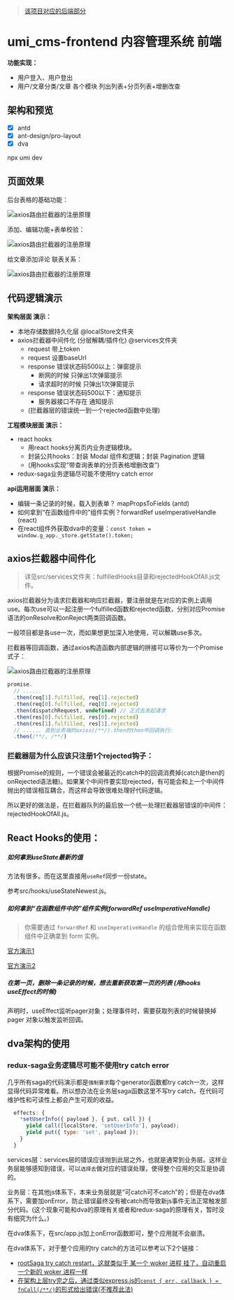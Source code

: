 > [该项目对应的后端部分](https://github.com/AlexZhong22c/egg_cms-backend)

# umi_cms-frontend 内容管理系统 前端

**功能实现：**

- 用户登入、用户登出
- 用户/文章分类/文章 各个模块 列出列表+分页列表+增删改查

## 架构和预览

- [x] antd
- [x] ant-design/pro-layout
- [x] dva

npx umi dev

## 页面效果

后台表格的基础功能：

![axios路由拦截器的注册原理](./README_images/umi_cms-frontend_table-basic.png)

添加、编辑功能+表单校验：

![axios路由拦截器的注册原理](./README_images/umi_cms-frontend_article-edit.png)

给文章添加评论 联表关系：

![axios路由拦截器的注册原理](./README_images/umi_cms-frontend_article-add-comment.png)

## 代码逻辑演示

**架构层面 演示：**

- 本地存储数据持久化层 @localStore文件夹
- axios拦截器中间件化 (分层解耦/插件化) @services文件夹
  - request 带上token
  - request 设置baseUrl
  - response 错误状态码500以上：弹窗提示
    - 断网的时候 只弹出1次弹窗提示
    - 请求超时的时候 只弹出1次弹窗提示
  - response 错误状态码500以下：通知提示
    - 服务器接口不存在 通知提示
  - (拦截器层的错误统一到一个rejected函数中处理)

**工程模块层面 演示：**

- react hooks
  - 用react hooks分离页内业务逻辑模块。
  - 封装公共hooks：封装 Modal 组件和逻辑；封装 Pagination 逻辑
  - (用hooks实现“带查询表单的分页表格增删改查”)
- redux-saga业务逻辑尽可能不使用try catch error

**api运用层面 演示：**

- 编辑一条记录的时候，载入到表单？ mapPropsToFields (antd)
- 如何拿到“在函数组件中的”组件实例？forwardRef useImperativeHandle (react)
- 在react组件外获取dva中的变量：`const token = window.g_app._store.getState().token;`

## axios拦截器中间件化

> 详见src/services文件夹：fulfilledHooks目录和rejectedHookOfAll.js文件。

axios拦截器分为请求拦截器和响应拦截器，要注册就是在对应的实例上调用use。每次use可以一起注册一个fulfilled函数和rejected函数，分别对应Promise语法的onResolve和onReject两类回调函数。

一般项目都是各use一次，而如果想更加深入地使用，可以解耦use多次。

拦截器等回调函数，通过axios构造函数内部逻辑的拼接可以等价为一个Promise式子：

![axios路由拦截器的注册原理](./README_images/umi_cms-frontend_axios-interceptors.png)

```js
promise.
  // ......
  .then(req[1].fulfilled, req[1].rejected)
  .then(req[0].fulfilled, req[0].rejected)
  .then(dispatchRequest, undefined) // 正式去发起请求
  .then(res[0].fulfilled, res[0].rejected)
  .then(res[1].fulfilled, res[1].rejected)
  // ...... 直到业务端的axios(/**/).then的then中回调执行:
  .then(/**/, /**/)
```

### 拦截器层为什么应该只注册1个rejected钩子：

根据Promise的规则，一个错误会被最近的catch中的回调消费掉(catch是then的onRejected语法糖)。如果某个中间件要实现rejected，有可能会和上一个中间件抛出的错误相互耦合，而这样会导致很难处理好代码逻辑。

所以更好的做法是，在拦截器队列的最后放一个统一处理拦截器层错误的中间件：rejectedHookOfAll.js。

## React Hooks的使用：

##### 如何拿到useState最新的值

方法有很多。而在这里直接用`useRef`同步一份state。

参考src/hooks/useStateNewest.js。

##### 如何拿到“在函数组件中的”组件实例(forwardRef useImperativeHandle)

> 你需要通过 `forwardRef` 和 `useImperativeHandle` 的组合使用来实现在函数组件中正确拿到 form 实例。

[官方演示1](https://ant.design/components/form-cn/#%E5%A6%82%E4%BD%95%E5%9C%A8%E5%87%BD%E6%95%B0%E7%BB%84%E4%BB%B6%E4%B8%AD%E6%8B%BF%E5%88%B0-form-%E5%AE%9E%E4%BE%8B%EF%BC%9F)

[官方演示2](https://github.com/ant-design/ant-design/pull/19937/files/e22830985c025a4979239b42e46a12dc96b32b87#diff-c228e588c2e28d43fdccf78a6045206b)

##### 在第一页，删除一条记录的时候，想去重新获取第一页的列表 (用hooks useEffect的时候)

声明时，useEffect监听pager对象；处理事件时，需要获取列表的时候替换掉 pager 对象以触发监听回调。

## dva架构的使用

### redux-saga业务逻辑尽可能不使用try catch error

几乎所有saga的代码演示都是`强制要求`每个generator函数都try catch一次，这样显得代码异常难看。所以想办法在业务层saga函数这里不写try catch，在代码可维护性和可读性上都会产生可观的收益。

```js
  effects: {
    *setUserInfo({ payload }, { put, call }) {
      yield call([localStore, 'setUserInfo'], payload);
      yield put({ type: 'set', payload });
    }
  }
```

services层：services层的错误应该抛到此层之外，也就是通常到业务层。这样业务层能够感知到错误，可以`选择去`做对应的错误处理，使得整个应用的交互是协调的。

业务层：在其他js体系下，本来业务层就是“可catch可不catch”的；但是在dva体系下，需要加onError，防止错误最终没有被catch而导致新js事件无法正常触发部分代码。(这个现象可能和dva的原理有关或者和redux-saga的原理有关，暂时没有细究为什么。)

在dva体系下，在src/app.js加上onError函数即可，整个应用就不会崩溃。

在dva体系下，对于整个应用的try catch的方法可以参考以下2个链接：

- [rootSaga try catch restart，这就类似于 某一个 woker 进程 挂了，自动重启一个新的 woker 进程一样](https://www.yuque.com/lovesueee/blog/redux-saga)
- [在架构上层try完之后，通过类似express.js的`const { err, callback } = fnCall(/**/)`的形式给出错误(不推荐此法)](https://github.com/dvajs/dva/issues/2097)
